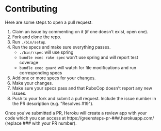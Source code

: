 # Contributing

Here are some steps to open a pull request:

1. Claim an issue by commenting on it (if one doesn't exist, open one).
2. Fork and clone the repo.
3. Run `./bin/setup`.
4. Run the specs and make sure everything passes.
   - `./bin/rspec` will use spring
   - `bundle exec rake spec` won't use spring and will report test coverage
   - `bundle exec guard` will watch for file modifications and run corresponding specs
5. Add one or more specs for your changes.
6. Make your changes.
7. Make sure your specs pass and that RuboCop doesn't report any new issues.
8. Push to your fork and submit a pull request. Include the issue number in the PR description (e.g. "Resolves #19").

Once you've submitted a PR, Heroku will create a review app with your code which you can access at https://greensteps-pr-###.herokuapp.com/ (replace ### with your PR number).
